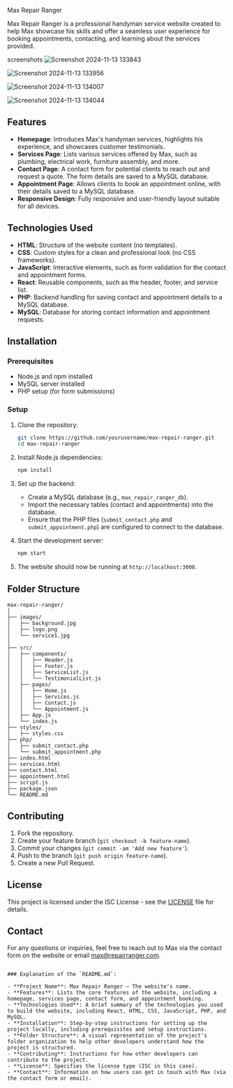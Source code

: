 Max Repair Ranger

Max Repair Ranger is a professional handyman service website created to help Max showcase his skills and offer a seamless user experience for booking appointments, contacting, and learning about the services provided.

screenshots
![Screenshot 2024-11-13 133843](https://github.com/user-attachments/assets/96dd0bbc-7339-4e57-852f-83fb009f7ef4)

![Screenshot 2024-11-13 133956](https://github.com/user-attachments/assets/39f6a3bd-1472-42fd-8a52-4d958a951917)

![Screenshot 2024-11-13 134007](https://github.com/user-attachments/assets/1b703221-f6a9-439e-85cf-0bd9204366c9)

![Screenshot 2024-11-13 134044](https://github.com/user-attachments/assets/bbbc8da8-00f9-4819-8242-f9b048f8814e)



## Features

- **Homepage**: Introduces Max's handyman services, highlights his experience, and showcases customer testimonials.
- **Services Page**: Lists various services offered by Max, such as plumbing, electrical work, furniture assembly, and more.
- **Contact Page**: A contact form for potential clients to reach out and request a quote. The form details are saved to a MySQL database.
- **Appointment Page**: Allows clients to book an appointment online, with their details saved to a MySQL database.
- **Responsive Design**: Fully responsive and user-friendly layout suitable for all devices.

## Technologies Used

- **HTML**: Structure of the website content (no templates).
- **CSS**: Custom styles for a clean and professional look (no CSS frameworks).
- **JavaScript**: Interactive elements, such as form validation for the contact and appointment forms.
- **React**: Reusable components, such as the header, footer, and service list.
- **PHP**: Backend handling for saving contact and appointment details to a MySQL database.
- **MySQL**: Database for storing contact information and appointment requests.

## Installation

### Prerequisites

- Node.js and npm installed
- MySQL server installed
- PHP setup (for form submissions)

### Setup

1. Clone the repository:

   ```bash
   git clone https://github.com/yourusername/max-repair-ranger.git
   cd max-repair-ranger
   ```

2. Install Node.js dependencies:

   ```bash
   npm install
   ```

3. Set up the backend:
   - Create a MySQL database (e.g., `max_repair_ranger_db`).
   - Import the necessary tables (contact and appointments) into the database.
   - Ensure that the PHP files (`submit_contact.php` and `submit_appointment.php`) are configured to connect to the database.

4. Start the development server:

   ```bash
   npm start
   ```

5. The website should now be running at `http://localhost:3000`.

## Folder Structure

```
max-repair-ranger/
│
├── images/
│   ├── background.jpg
│   ├── logo.png
│   └── service1.jpg
│
├── src/
│   ├── components/
│   │   ├── Header.js
│   │   ├── Footer.js
│   │   ├── ServiceList.js
│   │   └── TestimonialList.js
│   ├── pages/
│   │   ├── Home.js
│   │   ├── Services.js
│   │   ├── Contact.js
│   │   └── Appointment.js
│   ├── App.js
│   └── index.js
├── styles/
│   ├── styles.css
├── php/
│   ├── submit_contact.php
│   └── submit_appointment.php
├── index.html
├── services.html
├── contact.html
├── appointment.html
├── script.js
├── package.json
└── README.md
```

## Contributing

1. Fork the repository.
2. Create your feature branch (`git checkout -b feature-name`).
3. Commit your changes (`git commit -am 'Add new feature'`).
4. Push to the branch (`git push origin feature-name`).
5. Create a new Pull Request.

## License

This project is licensed under the ISC License - see the [LICENSE](LICENSE) file for details.

## Contact

For any questions or inquiries, feel free to reach out to Max via the contact form on the website or email max@repairranger.com.

```

### Explanation of the `README.md`:

- **Project Name**: Max Repair Ranger – The website's name.
- **Features**: Lists the core features of the website, including a homepage, services page, contact form, and appointment booking.
- **Technologies Used**: A brief summary of the technologies you used to build the website, including React, HTML, CSS, JavaScript, PHP, and MySQL.
- **Installation**: Step-by-step instructions for setting up the project locally, including prerequisites and setup instructions.
- **Folder Structure**: A visual representation of the project's folder organization to help other developers understand how the project is structured.
- **Contributing**: Instructions for how other developers can contribute to the project.
- **License**: Specifies the license type (ISC in this case).
- **Contact**: Information on how users can get in touch with Max (via the contact form or email).
